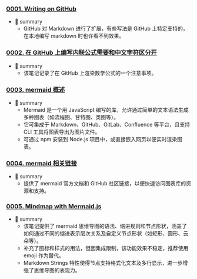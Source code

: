 ### [0001. Writing on GitHub](https://github.com/Tdahuyou/markdown/tree/main/0001.%20Writing%20on%20GitHub) <!-- [locale](./0001.%20Writing%20on%20GitHub/README.md) -->

- 📝 summary
  - GitHub 对 Markdown 进行了扩展，有些写法是 GitHub 上特定支持的，在本地编写 markdown 时也许看不到效果。


<!-- !====================>分隔符<====================! -->
### [0002. 在 GitHub 上编写内联公式需要和中文字符区分开](https://github.com/Tdahuyou/markdown/tree/main/0002.%20%E5%9C%A8%20GitHub%20%E4%B8%8A%E7%BC%96%E5%86%99%E5%86%85%E8%81%94%E5%85%AC%E5%BC%8F%E9%9C%80%E8%A6%81%E5%92%8C%E4%B8%AD%E6%96%87%E5%AD%97%E7%AC%A6%E5%8C%BA%E5%88%86%E5%BC%80) <!-- [locale](./0002.%20%E5%9C%A8%20GitHub%20%E4%B8%8A%E7%BC%96%E5%86%99%E5%86%85%E8%81%94%E5%85%AC%E5%BC%8F%E9%9C%80%E8%A6%81%E5%92%8C%E4%B8%AD%E6%96%87%E5%AD%97%E7%AC%A6%E5%8C%BA%E5%88%86%E5%BC%80/README.md) -->

- 📝 summary
  - 该笔记记录了在 GitHub 上渲染数学公式的一个注意事项。


<!-- !====================>分隔符<====================! -->
### [0003. mermaid 概述](https://github.com/Tdahuyou/markdown/tree/main/0003.%20mermaid%20%E6%A6%82%E8%BF%B0) <!-- [locale](./0003.%20mermaid%20%E6%A6%82%E8%BF%B0/README.md) -->

- 📝 summary
   - Mermaid 是一个用 JavaScript 编写的库，允许通过简单的文本语法生成多种图表（如流程图、甘特图、类图等）。
   - 它可集成于 Markdown、GitHub、GitLab、Confluence 等平台，且支持 CLI 工具将图表导出为图片文件。
   - 可通过 npm 安装到 Node.js 项目中，或直接嵌入网页以便实时渲染图表。


<!-- !====================>分隔符<====================! -->
### [0004. mermaid 相关链接](https://github.com/Tdahuyou/markdown/tree/main/0004.%20mermaid%20%E7%9B%B8%E5%85%B3%E9%93%BE%E6%8E%A5) <!-- [locale](./0004.%20mermaid%20%E7%9B%B8%E5%85%B3%E9%93%BE%E6%8E%A5/README.md) -->

- 📝 summary
   - 提供了 mermaid 官方文档和 GitHub 社区链接，以便快速访问图表库的资源和支持。


<!-- !====================>分隔符<====================! -->
### [0005. Mindmap with Mermaid.js](https://github.com/Tdahuyou/markdown/tree/main/0005.%20Mindmap%20with%20Mermaid.js) <!-- [locale](./0005.%20Mindmap%20with%20Mermaid.js/README.md) -->

- 📝 summary
   - 该笔记提供了 mermaid 思维导图的语法、缩进规则和节点形状，涵盖了如何通过不同的缩进表示层次关系及自定义节点形状（如矩形、圆形、云朵等）。
   - 补充了图标和样式的用法，但因集成限制，该功能效果不稳定，推荐使用 emoji 作为替代。
   - Markdown Strings 特性使得节点支持格式化文本及多行显示，进一步增强了思维导图的表现力。


<!-- !====================>分隔符<====================! -->
